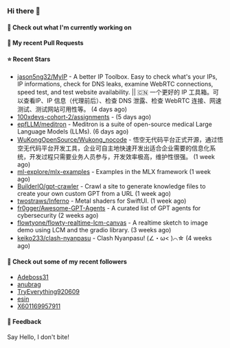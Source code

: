 ### Hi there 👋

#### 👷 Check out what I'm currently working on

#### 🔨 My recent Pull Requests


#### ⭐ Recent Stars

- [jason5ng32/MyIP](https://github.com/jason5ng32/MyIP) - A better IP Toolbox. Easy to check what&#39;s your IPs, IP informations, check for DNS leaks, examine WebRTC connections, speed test, and test website availability.  || 🇨🇳 一个更好的 IP 工具箱。可以查看IP、IP 信息（代理前后）、检查 DNS 泄露、检查 WebRTC 连接、网速测试、测试网站可用性等。 (4 days ago)
- [100xdevs-cohort-2/assignments](https://github.com/100xdevs-cohort-2/assignments) -  (5 days ago)
- [epfLLM/meditron](https://github.com/epfLLM/meditron) - Meditron is a suite of open-source medical Large Language Models (LLMs). (6 days ago)
- [WuKongOpenSource/Wukong_nocode](https://github.com/WuKongOpenSource/Wukong_nocode) - 悟空无代码平台正式开源，通过悟空无代码平台开发工具，企业可自主地快速开发出适合企业需要的信息化系统，开发过程只需要业务人员参与，开发效率极高，维护性很强。 (1 week ago)
- [ml-explore/mlx-examples](https://github.com/ml-explore/mlx-examples) - Examples in the MLX framework (1 week ago)
- [BuilderIO/gpt-crawler](https://github.com/BuilderIO/gpt-crawler) - Crawl a site to generate knowledge files to create your own custom GPT from a URL (1 week ago)
- [twostraws/Inferno](https://github.com/twostraws/Inferno) - Metal shaders for SwiftUI. (1 week ago)
- [fr0gger/Awesome-GPT-Agents](https://github.com/fr0gger/Awesome-GPT-Agents) - A curated list of GPT agents for cybersecurity (2 weeks ago)
- [flowtyone/flowty-realtime-lcm-canvas](https://github.com/flowtyone/flowty-realtime-lcm-canvas) - A realtime sketch to image demo using LCM and the gradio library.  (3 weeks ago)
- [keiko233/clash-nyanpasu](https://github.com/keiko233/clash-nyanpasu) - Clash Nyanpasu! (∠・ω&lt; )⌒☆​ (4 weeks ago)

#### 👯 Check out some of my recent followers

- [Adeboss31](https://github.com/Adeboss31)
- [anubrag](https://github.com/anubrag)
- [TryEverything920609](https://github.com/TryEverything920609)
- [esin](https://github.com/esin)
- [X601169957911](https://github.com/X601169957911)

#### 💬 Feedback

Say Hello, I don't bite!